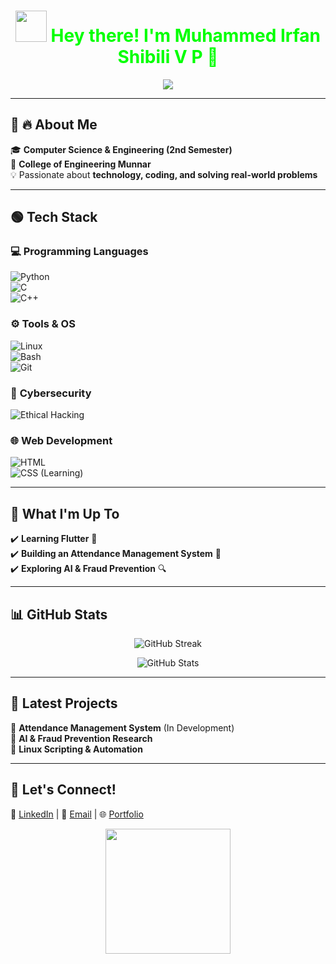 <h1 align="center">  
  <img src="https://media.giphy.com/media/hvRJCLFzcasrR4ia7z/giphy.gif" width="50px">  
  <span style="color:#00ff00;">Hey there! I'm Muhammed Irfan Shibili V P 🚀</span>  
</h1>  

<p align="center">  
  <img src="https://readme-typing-svg.herokuapp.com?font=Fira+Code&weight=600&pause=1000&color=00FF00&center=true&width=600&lines=Tech+Enthusiast+|+CSE+Student+|+Problem+Solver;Passionate+about+Coding+and+Technology;Exploring+AI+and+Software+Development" />  
</p>  

---

## 💚 🔥 About Me  

🎓 **Computer Science & Engineering (2nd Semester)**  
📍 **College of Engineering Munnar**  
💡 Passionate about **technology, coding, and solving real-world problems**  

---

## 🟢 Tech Stack  

### 💻 **Programming Languages**  
![Python](https://img.shields.io/badge/Python-%2300ff00.svg?style=for-the-badge&logo=python&logoColor=black)  
![C](https://img.shields.io/badge/C-%2300ff00.svg?style=for-the-badge&logo=c&logoColor=black)  
![C++](https://img.shields.io/badge/C++-%2300ff00.svg?style=for-the-badge&logo=c%2B%2B&logoColor=black)  

### ⚙️ **Tools & OS**  
![Linux](https://img.shields.io/badge/Linux-%2300ff00.svg?style=for-the-badge&logo=linux&logoColor=black)  
![Bash](https://img.shields.io/badge/Bash-%2300ff00.svg?style=for-the-badge&logo=gnu-bash&logoColor=black)  
![Git](https://img.shields.io/badge/Git-%2300ff00.svg?style=for-the-badge&logo=git&logoColor=black)  

### 🔐 **Cybersecurity**  
![Ethical Hacking](https://img.shields.io/badge/Ethical_Hacking-%2300ff00.svg?style=for-the-badge&logo=kali-linux&logoColor=black)  

### 🌐 **Web Development**  
![HTML](https://img.shields.io/badge/HTML-%2300ff00.svg?style=for-the-badge&logo=html5&logoColor=black)  
![CSS (Learning)](https://img.shields.io/badge/CSS-%2300ff00.svg?style=for-the-badge&logo=css3&logoColor=black)  

---

## 🌱 What I'm Up To  

✔️ **Learning Flutter** 📱  
✔️ **Building an Attendance Management System** 🏫  
✔️ **Exploring AI & Fraud Prevention** 🔍  

---

## 📊 GitHub Stats  

<p align="center">  
  <img src="https://github-readme-streak-stats.herokuapp.com/?user=irfanshiblivp&theme=green_nur" alt="GitHub Streak" />  
</p>  

<p align="center">  
  <img src="https://github-readme-stats.vercel.app/api?username=irfanshiblivp&show_icons=true&theme=merko" alt="GitHub Stats" />  
</p>  

---

## 🚀 Latest Projects  

🌟 **Attendance Management System** (In Development)  
🌟 **AI & Fraud Prevention Research**  
🌟 **Linux Scripting & Automation**  

---

## 🤝 Let's Connect!  

🔗 [LinkedIn](#) | 📧 [Email](#) | 🌐 [Portfolio](#)  

<p align="center">  
  <img src="https://media.giphy.com/media/QTfX9Ejfra3ZmNxh6B/giphy.gif" width="200px">  
</p>  
